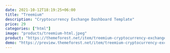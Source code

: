 ```yaml
---
date: 2021-10-12T18:19:25+06:00
title: "Treemium"
description: "Cryptocurrency Exchange Dashboard Template"
price: 29
categories: ["html"]
image: "products/treemium-html.jpeg"
product: "https://themeforest.net/item/treemium-cryptocurrency-exchange-dashboard-template/29405946"
demo: "https://preview.themeforest.net/item/treemium-cryptocurrency-exchange-dashboard-template/full_screen_preview/29405946"
---
```


